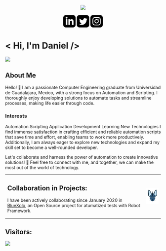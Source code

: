 <p align="center">
  <img src="https://user-images.githubusercontent.com/58959667/136335666-68a2cacb-95ca-4a28-966e-5b7746b60374.gif" width="700">
</p>
<p align='center'>
  <a href="https://www.linkedin.com/in/danielruizgtz" target="_blank"><img height="40" src="img\linkedin.svg"></a>
  <a href="https://twitter.com/Daniel_Ruiz_Gtz" target="_blank"><img height="40" src="img\twitter.svg"></a>
  <a href="https://www.instagram.com/daniel.ruiz.gtz/" target="_blank"><img height="40" src="img\instagram.svg"></a>
</p>

# < Hi, I'm Daniel />
<a target="_blank"><img height="40" src="https://www.codewars.com/users/Daniel-Ruiz-Gtz/badges/large"></a>

## About Me
Hello! 👋 I am a passionate Computer Engineering graduate from Universidad de Guadalajara, Mexico, with a strong focus on Automation and Scripting. I thoroughly enjoy developing solutions to automate tasks and streamline processes, making life easier through code.

### Interests
Automation
Scripting
Application Development
Learning New Technologies
I find immense satisfaction in crafting efficient and reliable automation scripts that save time and effort, enabling teams to work more productively. Additionally, I am always eager to explore new technologies and expand my skill set to become a well-rounded developer.

Let's collaborate and harness the power of automation to create innovative solutions! 🚀 Feel free to connect with me, and together, we can make the most out of the world of technology.
<table>
    <td> 
      <h2>Collaboration in Projects:</h2>
      <p>
        I have been actively collaborating since January 2020 in <a href="https://www.instagram.com/daniel.ruiz.gdl" target="_blank"> BlueXolo</a>, an Open Source project for atumatized tests with Robot Framework.
      </p>
    </td>
    <td>
      <img src="img\xolo.svg" width='100'>
    </td>
</table>

## Visitors:
<img src="https://profile-counter.glitch.me/Daniel-Ruiz-Gtz/count.svg" />
